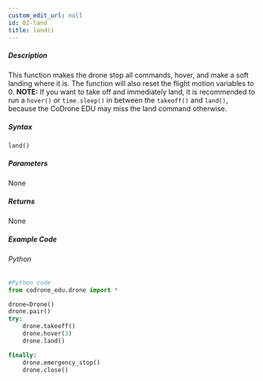 ```yaml
---
custom_edit_url: null
id: 02-land
title: land()
---
```


##### Description

This function makes the drone stop all commands, hover, and make a soft landing where it is. The function will also reset the flight motion variables to 0. **NOTE:** If you want to take off and immediately land, it is recommended to run a ```hover()``` or ```time.sleep()``` in between the ```takeoff()``` and ```land()```, because the CoDrone EDU may miss the land command otherwise.


##### Syntax
```land()```

##### Parameters

None

##### Returns

None

##### Example Code
###### Python
```python
#Python code
from codrone_edu.drone import *

drone=Drone()
drone.pair()
try:
    drone.takeoff()
    drone.hover(3)
    drone.land()

finally:
    drone.emergency_stop()
    drone.close()
```